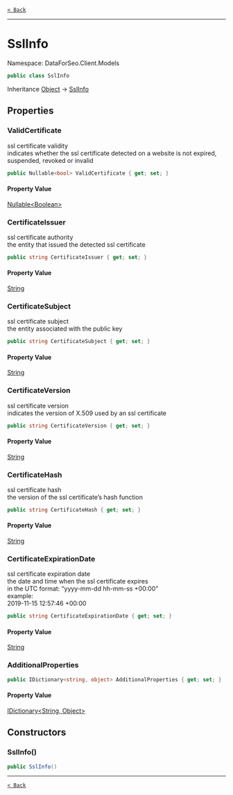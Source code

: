 [`< Back`](./)

---

# SslInfo

Namespace: DataForSeo.Client.Models

```csharp
public class SslInfo
```

Inheritance [Object](https://docs.microsoft.com/en-us/dotnet/api/system.object) → [SslInfo](./dataforseo.client.models.sslinfo)

## Properties

### **ValidCertificate**

ssl certificate validity
 <br>indicates whether the ssl certificate detected on a website is not expired, suspended, revoked or invalid

```csharp
public Nullable<bool> ValidCertificate { get; set; }
```

#### Property Value

[Nullable&lt;Boolean&gt;](https://docs.microsoft.com/en-us/dotnet/api/system.nullable-1)<br>

### **CertificateIssuer**

ssl certificate authority
 <br>the entity that issued the detected ssl certificate

```csharp
public string CertificateIssuer { get; set; }
```

#### Property Value

[String](https://docs.microsoft.com/en-us/dotnet/api/system.string)<br>

### **CertificateSubject**

ssl certificate subject
 <br>the entity associated with the public key

```csharp
public string CertificateSubject { get; set; }
```

#### Property Value

[String](https://docs.microsoft.com/en-us/dotnet/api/system.string)<br>

### **CertificateVersion**

ssl certificate version
 <br>indicates the version of X.509 used by an ssl certificate

```csharp
public string CertificateVersion { get; set; }
```

#### Property Value

[String](https://docs.microsoft.com/en-us/dotnet/api/system.string)<br>

### **CertificateHash**

ssl certificate hash
 <br>the version of the ssl certificate’s hash function

```csharp
public string CertificateHash { get; set; }
```

#### Property Value

[String](https://docs.microsoft.com/en-us/dotnet/api/system.string)<br>

### **CertificateExpirationDate**

ssl certificate expiration date
 <br>the date and time when the ssl certificate expires
 <br>in the UTC format: “yyyy-mm-dd hh-mm-ss +00:00”
 <br>example:
 <br>2019-11-15 12:57:46 +00:00

```csharp
public string CertificateExpirationDate { get; set; }
```

#### Property Value

[String](https://docs.microsoft.com/en-us/dotnet/api/system.string)<br>

### **AdditionalProperties**

```csharp
public IDictionary<string, object> AdditionalProperties { get; set; }
```

#### Property Value

[IDictionary&lt;String, Object&gt;](https://docs.microsoft.com/en-us/dotnet/api/system.collections.generic.idictionary-2)<br>

## Constructors

### **SslInfo()**

```csharp
public SslInfo()
```

---

[`< Back`](./)
